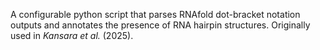 A configurable python script that parses RNAfold dot-bracket notation outputs and annotates the presence of RNA hairpin structures.
Originally used in *Kansara et al.* (2025).
